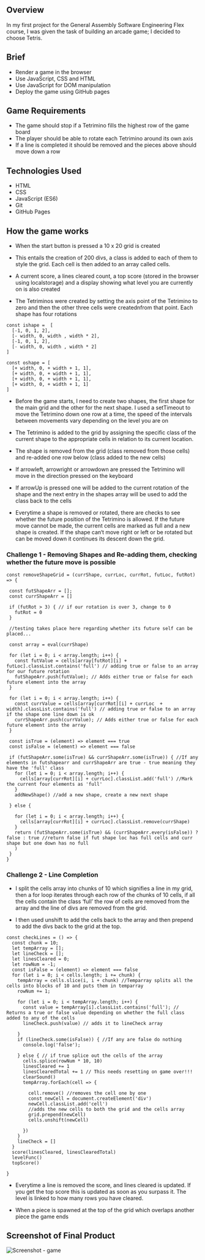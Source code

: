 
## Overview

In my first project for the General Assembly Software Engineering Flex course, I was given the task of building an arcade game; I decided to choose Tetris.

## Brief

- Render a game in the browser
- Use JavaScript, CSS and HTML
- Use JavaScript for DOM manipulation
- Deploy the game using GitHub pages

## Game Requirements

- The game should stop if a Tetrimino fills the highest row of the game board
- The player should be able to rotate each Tetrimino around its own axis
- If a line is completed it should be removed and the pieces above should move down a row

## Technologies Used

- HTML
- CSS
- JavaScript (ES6)
- Git
- GitHub Pages

## How the game works

- When the start button is pressed a 10 x 20 grid is created

- This entails the creation of 200 divs, a class is added to each of them to style the grid. Each cell is then added to an array called cells.

- A current score, a lines cleared count, a top score (stored in the browser using localstorage) and a display showing what level you are currently on is also created

- The Tetriminos were created by setting the axis point of the Tetrimino to zero and then the other three cells were creatednfrom that point. Each shape has four rotations

```
const ishape =  [
  [-1, 0, 1, 2],
  [- width, 0, width , width * 2],
  [-1, 0, 1, 2],
  [- width, 0, width , width * 2]
]

const oshape = [
  [+ width, 0, + width + 1, 1],
  [+ width, 0, + width + 1, 1],
  [+ width, 0, + width + 1, 1],
  [+ width, 0, + width + 1, 1]
]

```

- Before the game starts, I need to create two shapes, the first shape for the main grid and the other for the next shape.
  I used a setTimeout to move the Tetrimino down one row at a time, the speed of the intervals between movements vary depending on the level you are on 

- The Tetrimino is added to the grid by assigning the specific class of the current shape to the appropriate cells in relation to its current location.

- The shape is removed from the grid (class removed from those cells) and re-added one row below (class added to the new cells)

- If arrowleft, arrowright or arrowdown are pressed the Tetrimino will move in the direction pressed on the keyboard

- If arrowUp is pressed one will be added to the current rotation of the shape and the next entry in the shapes array will be used to add the class back to the cells

- Everytime a shape is removed or rotated, there are checks to see whether the future position of the Tetrimino is allowed. If the future move cannot be made, the current cells are marked as full and a new shape is created. If the shape can‘t move right or left or be rotated but can be moved down it continues its descent down the grid.

### Challenge 1 - Removing Shapes and Re-adding them, checking whether the future move is possible

 ```
const removeShapeGrid = (currShape, currLoc, currRot, futLoc, futRot) => {
  
  const futShapeArr = [];
  const currShapeArr = []

  if (futRot > 3) { // if our rotation is over 3, change to 0
    futRot = 0
  }

  //testing takes place here regarding whether its future self can be placed...

  const array = eval(currShape)

  for (let i = 0; i < array.length; i++) {
    const futValue = cells[array[futRot][i] + futLoc].classList.contains('full') // adding true or false to an array for our future rotation
    futShapeArr.push(futValue); // Adds either true or false for each future element into the array
  }

  for (let i = 0; i < array.length; i++) {
    const currValue = cells[array[currRot][i] + currLoc  + width].classList.contains('full') // adding true or false to an array if the shape one line down is ok
    currShapeArr.push(currValue); // Adds either true or false for each future element into the array
  }

  const isTrue = (element) => element === true
  const isFalse = (element) => element === false

  if (futShapeArr.some(isTrue) && currShapeArr.some(isTrue)) { //If any elements in futshapearr and currShapeArr are true - true meaning they have the 'full' class
    for (let i = 0; i < array.length; i++) {
      cells[array[currRot][i] + currLoc].classList.add('full') //Mark the current four elements as 'full'
    }
    addNewShape() //add a new shape, create a new next shape
    
  } else {

    for (let i = 0; i < array.length; i++) {
      cells[array[currRot][i] + currLoc].classList.remove(currShape)
    }
    return (futShapeArr.some(isTrue) && (currShapeArr.every(isFalse)) ? false : true //return false if fut shape loc has full cells and curr shape but one down has no full
    )
  }
}

 ```

### Challenge 2 - Line Completion

- I split the cells array into chunks of 10 which signifies a line in my grid, then a for loop iterates through each row of the chunks of 10 cells, if all the cells contain the class ‘full’ the row of cells are removed from the array and the line of divs are removed from the grid.

- I then used unshift to add the cells back to the array and then prepend to add the divs back to the grid at the top.
 

```
const checkLines = () => {
  const chunk = 10;
  let tempArray = [];
  let lineCheck = [];
  let linesCleared = 0;
  let rowNum = -1;
  const isFalse = (element) => element === false
  for (let i = 0; i < cells.length; i += chunk) {
    tempArray = cells.slice(i, i + chunk) //Temparray splits all the cells into blocks of 10 and puts them in temparray
    rowNum += 1;

    for (let i = 0; i < tempArray.length; i++) {
      const value = tempArray[i].classList.contains('full'); // Returns a true or false value depending on whether the full class added to any of the cells
      lineCheck.push(value) // adds it to lineCheck array

    }
    if (lineCheck.some(isFalse)) { //If any are false do nothing
      console.log('false');

    } else { // if true splice out the cells of the array
      cells.splice(rowNum * 10, 10)
      linesCleared += 1
      linesClearedTotal += 1 // This needs resetting on game over!!!
      clearSound()
      tempArray.forEach(cell => {
        
        cell.remove() //removes the cell one by one
        const newCell = document.createElement('div')
        newCell.classList.add('cell')
        //adds the new cells to both the grid and the cells array
        grid.prepend(newCell) 
        cells.unshift(newCell)

      })
    }
    lineCheck = []
  }
  score(linesCleared, linesClearedTotal)
  levelFunc()
  topScore()

}

```

- Everytime a line is removed the score, and lines cleared is updated. If you get the top score this is updated as soon as you surpass it. The level is linked to how many rows you have cleared.

- When a piece is spawned at the top of the grid which overlaps another piece the game ends


## Screenshot of Final Product

![Screenshot - game](https://github.com/dancfc84/Project_1/blob/master/screenshots/Picture%201.jpg)